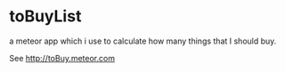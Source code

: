 # toBuyList
a meteor app which i use to calculate how many things that I should buy.

See http://toBuy.meteor.com
